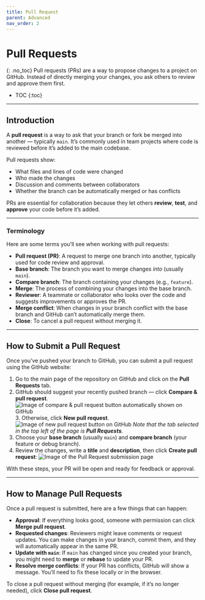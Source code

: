 ```yaml
---
title: Pull Request
parent: Advanced
nav_order: 2
---
```


# Pull Requests
{: .no_toc}
Pull requests (PRs) are a way to propose changes to a project on GitHub. Instead of directly merging your changes, you ask others to review and approve them first.

- TOC
{:toc}

---

## Introduction

A **pull request** is a way to ask that your branch or fork be merged into another — typically `main`. It’s commonly used in team projects where code is reviewed before it’s added to the main codebase.

Pull requests show:
- What files and lines of code were changed
- Who made the changes
- Discussion and comments between collaborators
- Whether the branch can be automatically merged or has conflicts

PRs are essential for collaboration because they let others **review**, **test**, and **approve** your code before it’s added.

---

### Terminology

Here are some terms you’ll see when working with pull requests:

- **Pull request (PR)**: A request to merge one branch into another, typically used for code review and approval.
- **Base branch**: The branch you want to merge changes *into* (usually `main`).
- **Compare branch**: The branch containing your changes (e.g., `feature`).
- **Merge**: The process of combining your changes into the base branch.
- **Reviewer**: A teammate or collaborator who looks over the code and suggests improvements or approves the PR.
- **Merge conflict**: When changes in your branch conflict with the base branch and GitHub can’t automatically merge them.
- **Close**: To cancel a pull request without merging it.

---

## How to Submit a Pull Request
Once you’ve pushed your branch to GitHub, you can submit a pull request using the GitHub website:
1. Go to the main page of the repository on GitHub and click on the **Pull Requests** tab.
2. GitHub should suggest your recently pushed branch — click **Compare & pull request**.
    ![Image of compare & pull request button automatically shown on GitHub](/guide-to-git/assets/images/compare-and-pull.png)
    3. Otherwise, click **New pull request**.
    ![Image of new pull request button on GitHub](/guide-to-git/assets/images/pull-request-button.png)
    *Note that the tab selected in the top left of the page is **Pull Requests**.*<br>
4. Choose your **base branch** (usually `main`) and **compare branch** (your feature or debug branch).
5. Review the changes, write a **title** and **description**, then click **Create pull request**:
    ![Image of the Pull Request submission page](/guide-to-git/assets/images/pull-request-submission.png)

With these steps, your PR will be open and ready for feedback or approval.

---

## How to Manage Pull Requests

Once a pull request is submitted, here are a few things that can happen:

- **Approval**: If everything looks good, someone with permission can click **Merge pull request**.
- **Requested changes**: Reviewers might leave comments or request updates. You can make changes in your branch, commit them, and they will automatically appear in the same PR.
- **Update with `main`**: If `main` has changed since you created your branch, you might need to **merge** or **rebase** to update your PR.
- **Resolve merge conflicts**: If your PR has conflicts, GitHub will show a message. You’ll need to fix these locally or in the browser.

To close a pull request without merging (for example, if it’s no longer needed), click **Close pull request**.

